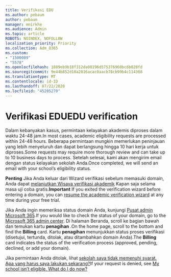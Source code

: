 ```yaml
---
title: Verifikasi EDU
ms.author: pebaum
author: pebaum
manager: mnirkhe
ms.audience: Admin
ms.topic: article
ROBOTS: NOINDEX, NOFOLLOW
localization_priority: Priority
ms.collection: Adm_O365
ms.custom:
- "1500009"
- "5578"
ms.openlocfilehash: 1889eb9b18f312da00196d575376960bc6b028fd
ms.sourcegitcommit: 9e44b852d18a2816acac0aacb78cb99b4c114368
ms.translationtype: MT
ms.contentlocale: id-ID
ms.lasthandoff: 07/22/2020
ms.locfileid: "45205270"
---
```

# <a name="edu-verification"></a><span data-ttu-id="a7577-102">Verifikasi EDU</span><span class="sxs-lookup"><span data-stu-id="a7577-102">EDU verification</span></span>

<span data-ttu-id="a7577-103">Dalam kebanyakan kasus, permintaan kelayakan akademis diproses dalam waktu 24-48 jam.</span><span class="sxs-lookup"><span data-stu-id="a7577-103">In most cases, academic eligibility requests are processed within 24-48 hours.</span></span> <span data-ttu-id="a7577-104">Beberapa permintaan mungkin memerlukan peninjauan yang lebih menyeluruh dan dapat berlangsung hingga 10 hari kerja untuk diproses.</span><span class="sxs-lookup"><span data-stu-id="a7577-104">Some requests may require more thorough review and can take up to 10 business days to process.</span></span> <span data-ttu-id="a7577-105">Setelah selesai, kami akan mengirim email dengan status kelayakan sekolah Anda.</span><span class="sxs-lookup"><span data-stu-id="a7577-105">Once completed, we will send an email with your school’s eligibility status.</span></span>

<span data-ttu-id="a7577-106">**Penting** Jika Anda keluar dari Wizard verifikasi sebelum memasuki domain, Anda dapat [melanjutkan Wisaya verifikasi akademik](https://go.microsoft.com/fwlink/p/?linkid=2135255) Kapan saja selama masa uji coba gratis.</span><span class="sxs-lookup"><span data-stu-id="a7577-106">**Important** If you exited the verification wizard before entering a domain, you can [resume the academic verification wizard](https://go.microsoft.com/fwlink/p/?linkid=2135255) at any time during your free trial.</span></span>

<span data-ttu-id="a7577-107">Jika Anda ingin memeriksa status domain Anda, kunjungi [Pusat admin Microsoft 365](https://go.microsoft.com/fwlink/p/?linkid=2024339).</span><span class="sxs-lookup"><span data-stu-id="a7577-107">If you would like to check the status of your domain, go to the [Microsoft 365 admin center](https://go.microsoft.com/fwlink/p/?linkid=2024339).</span></span> <span data-ttu-id="a7577-108">Di halaman Beranda, scroll ke bagian bawah dan temukan kartu **penagihan** .</span><span class="sxs-lookup"><span data-stu-id="a7577-108">On the home page, scroll to the bottom and find the **Billing** card.</span></span> <span data-ttu-id="a7577-109">Kartu **penagihan** menunjukkan status proses verifikasi (disetujui, tertunda, ditolak, atau ditambahkan domain Anda).</span><span class="sxs-lookup"><span data-stu-id="a7577-109">The **Billing** card indicates the status of the verification process (approved, pending, declined, or add your domain).</span></span>

<span data-ttu-id="a7577-110">Jika permintaan Anda ditolak, lihat [sekolah saya tidak memenuhi syarat. Apa yang harus saya lakukan sekarang?](https://docs.microsoft.com/microsoft-365/commerce/subscriptions/verify-academic-eligibility#my-school-isnt-eligible-what-do-i-do-now)</span><span class="sxs-lookup"><span data-stu-id="a7577-110">If your request is denied, see [My school isn’t eligible. What do I do now?](https://docs.microsoft.com/microsoft-365/commerce/subscriptions/verify-academic-eligibility#my-school-isnt-eligible-what-do-i-do-now)</span></span>